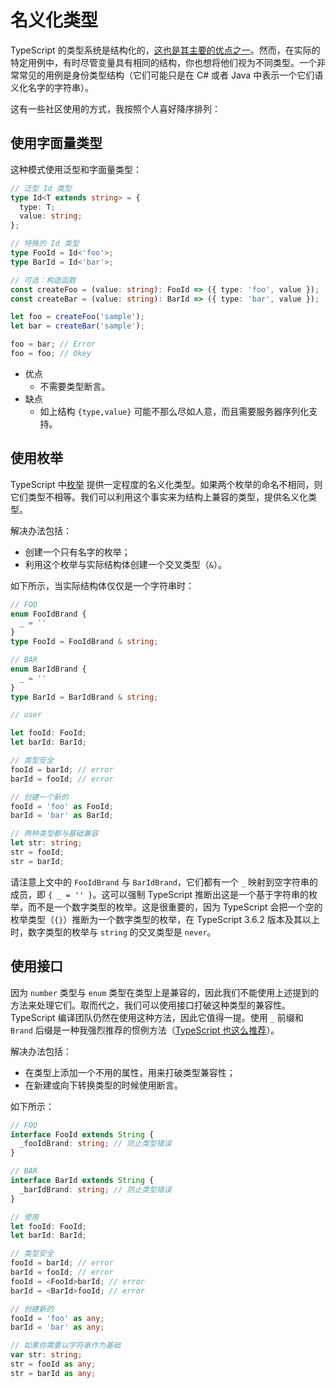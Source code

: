 # 名义化类型

TypeScript 的类型系统是结构化的，[这也是其主要的优点之一](https://basarat.gitbooks.io/typescript/content/docs/why-typescript.html)。然而，在实际的特定用例中，有时尽管变量具有相同的结构，你也想将他们视为不同类型。一个非常常见的用例是身份类型结构（它们可能只是在 C# 或者 Java 中表示一个它们语义化名字的字符串）。

这有一些社区使用的方式，我按照个人喜好降序排列：

## 使用字面量类型

这种模式使用泛型和字面量类型：

```ts
// 泛型 Id 类型
type Id<T extends string> = {
  type: T;
  value: string;
};

// 特殊的 Id 类型
type FooId = Id<'foo'>;
type BarId = Id<'bar'>;

// 可选：构造函数
const createFoo = (value: string): FooId => ({ type: 'foo', value });
const createBar = (value: string): BarId => ({ type: 'bar', value });

let foo = createFoo('sample');
let bar = createBar('sample');

foo = bar; // Error
foo = foo; // Okey
```

- 优点
  - 不需要类型断言。
- 缺点
  - 如上结构 `{type,value}` 可能不那么尽如人意，而且需要服务器序列化支持。

## 使用枚举

TypeScript 中[枚举](../typings/enums.md) 提供一定程度的名义化类型。如果两个枚举的命名不相同，则它们类型不相等。我们可以利用这个事实来为结构上兼容的类型，提供名义化类型。

解决办法包括：

- 创建一个只有名字的枚举；
- 利用这个枚举与实际结构体创建一个交叉类型（`&`）。

如下所示，当实际结构体仅仅是一个字符串时：

```ts
// FOO
enum FooIdBrand {
  _ = ''
}
type FooId = FooIdBrand & string;

// BAR
enum BarIdBrand {
  _ = ''
}
type BarId = BarIdBrand & string;

// user

let fooId: FooId;
let barId: BarId;

// 类型安全
fooId = barId; // error
barId = fooId; // error

// 创建一个新的
fooId = 'foo' as FooId;
barId = 'bar' as BarId;

// 两种类型都与基础兼容
let str: string;
str = fooId;
str = barId;
```

请注意上文中的 `FooIdBrand` 与 `BarIdBrand`，它们都有一个 `_` 映射到空字符串的成员，即 `{ _ = '' }`。这可以强制 TypeScript 推断出这是一个基于字符串的枚举，而不是一个数字类型的枚举。这是很重要的，因为 TypeScript 会把一个空的枚举类型（`{}`）推断为一个数字类型的枚举，在 TypeScript 3.6.2 版本及其以上时，数字类型的枚举与 `string` 的交叉类型是 `never`。

## 使用接口

因为 `number` 类型与 `enum` 类型在类型上是兼容的，因此我们不能使用上述提到的方法来处理它们。取而代之，我们可以使用接口打破这种类型的兼容性。TypeScript 编译团队仍然在使用这种方法，因此它值得一提。使用 `_` 前缀和 `Brand` 后缀是一种我强烈推荐的惯例方法（[TypeScript 也这么推荐](https://github.com/Microsoft/TypeScript/blob/7b48a182c05ea4dea81bab73ecbbe9e013a79e99/src/compiler/types.ts#L693-L698)）。

解决办法包括：

- 在类型上添加一个不用的属性，用来打破类型兼容性；
- 在新建或向下转换类型的时候使用断言。

如下所示：

```ts
// FOO
interface FooId extends String {
  _fooIdBrand: string; // 防止类型错误
}

// BAR
interface BarId extends String {
  _barIdBrand: string; // 防止类型错误
}

// 使用
let fooId: FooId;
let barId: BarId;

// 类型安全
fooId = barId; // error
barId = fooId; // error
fooId = <FooId>barId; // error
barId = <BarId>fooId; // error

// 创建新的
fooId = 'foo' as any;
barId = 'bar' as any;

// 如果你需要以字符串作为基础
var str: string;
str = fooId as any;
str = barId as any;
```

